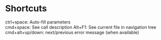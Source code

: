 # Shortcuts

ctrl+space: Auto-fill parameters     
cmd+space: See call description
Alt+F1: See current file in navigation tree
cmd+alt+up/down: next/previous error message (when available)
